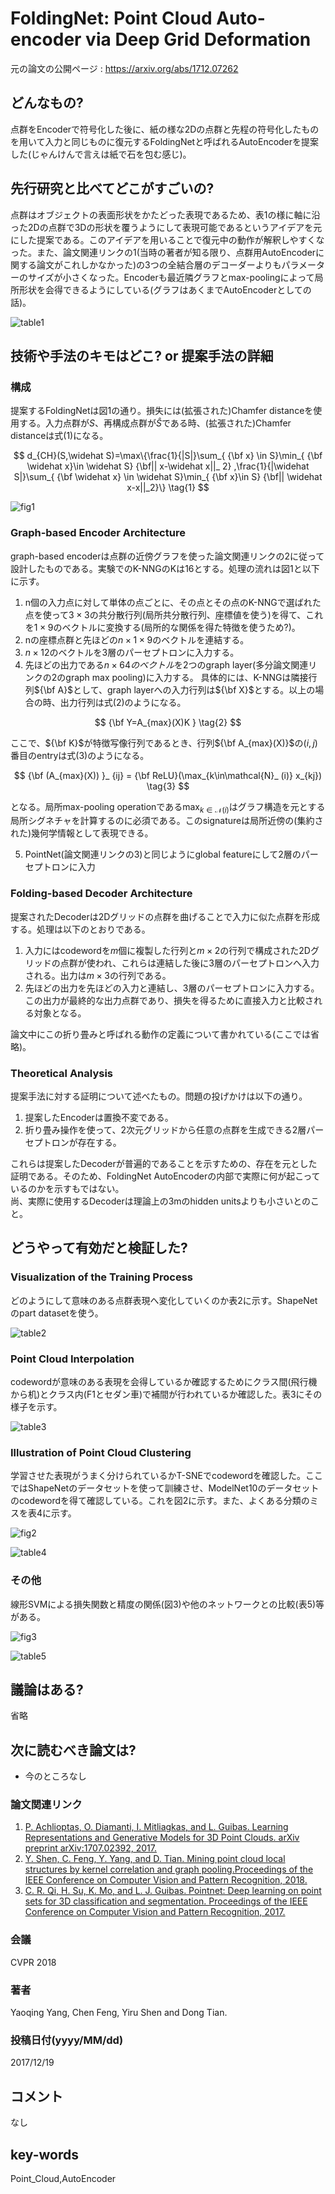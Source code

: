 # FoldingNet: Point Cloud Auto-encoder via Deep Grid Deformation

元の論文の公開ページ : https://arxiv.org/abs/1712.07262

## どんなもの?
点群をEncoderで符号化した後に、紙の様な2Dの点群と先程の符号化したものを用いて入力と同じものに復元するFoldingNetと呼ばれるAutoEncoderを提案した(じゃんけんで言えは紙で石を包む感じ)。

## 先行研究と比べてどこがすごいの?
点群はオブジェクトの表面形状をかたどった表現であるため、表1の様に軸に沿った2Dの点群で3Dの形状を覆うようにして表現可能であるというアイデアを元にした提案である。このアイデアを用いることで復元中の動作が解釈しやすくなった。また、論文関連リンクの1(当時の著者が知る限り、点群用AutoEncoderに関する論文がこれしかなかった)の3つの全結合層のデコーダーよりもパラメーターのサイズが小さくなった。Encoderも最近隣グラフとmax-poolingによって局所形状を会得できるようにしている(グラフはあくまでAutoEncoderとしての話)。

![table1](img/FPCAvDGD/table1.png)

## 技術や手法のキモはどこ? or 提案手法の詳細
### **構成**  
提案するFoldingNetは図1の通り。損失には(拡張された)Chamfer distanceを使用する。入力点群が$S$、再構成点群が$\widehat{S}$である時、(拡張された)Chamfer distanceは式(1)になる。

$$
d_{CH}(S,\widehat S)=\max\{\frac{1}{|S|}\sum_{ {\bf x} 
\in S}\min_{ {\bf \widehat x}\in \widehat S} {\bf|| x-\widehat x||_ 2} 
,\frac{1}{|\widehat S|}\sum_{ {\bf \widehat x} 
\in \widehat S}\min_{ {\bf x}\in S} {\bf|| \widehat x-x||_2}\} \tag{1}
$$

![fig1](img/FPCAvDGD/fig1.png)

### **Graph-based Encoder Architecture**  
graph-based encoderは点群の近傍グラフを使った論文関連リンクの2に従って設計したものである。実験でのK-NNGのKは16とする。処理の流れは図1と以下に示す。
1. n個の入力点に対して単体の点ごとに、その点とその点のK-NNGで選ばれた点を使って$3\times 3$の共分散行列(局所共分散行列、座標値を使う)を得て、これを$1 \times 9$のベクトルに変換する(局所的な関係を得た特徴を使うため?)。
2. nの座標点群と先ほどの$n\times 1 \times 9$のベクトルを連結する。
3. $n\times 12$のベクトルを3層のパーセプトロンに入力する。
4. 先ほどの出力である$n\times 64のベクトル$を2つのgraph layer(多分論文関連リンクの2のgraph max pooling)に入力する。 
  具体的には、K-NNGは隣接行列${\bf A}$として、graph layerへの入力行列は${\bf X}$とする。以上の場合の時、出力行列は式(2)のようになる。

  $$
  {\bf Y=A_{max}(X)K } \tag{2}
  $$

  ここで、${\bf K}$が特徴写像行列であるとき、行列${\bf A_{max}(X)}$の$(i,j)$番目のentryは式(3)のようになる。

  $$
  {\bf (A_{max}(X)) }_ {ij} = {\bf ReLU}(\max_{k\in\mathcal{N}_ (i)} x_{kj}) \tag{3}
  $$

  となる。局所max-pooling operationである$\max_{k\in\mathcal{N}(i)}$はグラフ構造を元とする局所シグネチャを計算するのに必須である。このsignatureは局所近傍の(集約された)幾何学情報として表現できる。

5. PointNet(論文関連リンクの3)と同じようにglobal featureにして2層のパーセプトロンに入力

### **Folding-based Decoder Architecture**
提案されたDecoderは2Dグリッドの点群を曲げることで入力に似た点群を形成する。処理は以下のとおりである。
1. 入力にはcodewordを$m$個に複製した行列と$m\times 2$の行列で構成された2Dグリッドの点群が使われ、これらは連結した後に3層のパーセプトロンへ入力される。出力は$m\times 3$の行列である。
2. 先ほどの出力を先ほどの入力と連結し、3層のパーセプトロンに入力する。この出力が最終的な出力点群であり、損失を得るために直接入力と比較される対象となる。

論文中にこの折り畳みと呼ばれる動作の定義について書かれている(ここでは省略)。

### **Theoretical Analysis**
提案手法に対する証明について述べたもの。問題の投げかけは以下の通り。
1. 提案したEncoderは置換不変である。
2. 折り畳み操作を使って、2次元グリッドから任意の点群を生成できる2層パーセプトロンが存在する。

これらは提案したDecoderが普遍的であることを示すための、存在を元とした証明である。そのため、FoldingNet AutoEncoderの内部で実際に何が起こっているのかを示すもではない。   
尚、実際に使用するDecoderは理論上の3mのhidden unitsよりも小さいとのこと。

## どうやって有効だと検証した?
### **Visualization of the Training Process**
どのようにして意味のある点群表現へ変化していくのか表2に示す。ShapeNetのpart datasetを使う。

![table2](img/FPCAvDGD/table2.png)

### **Point Cloud Interpolation**
codewordが意味のある表現を会得しているか確認するためにクラス間(飛行機から机)とクラス内(F1とセダン車)で補間が行われているか確認した。表3にその様子を示す。

![table3](img/FPCAvDGD/table3.png)

### **Illustration of Point Cloud Clustering**
学習させた表現がうまく分けられているかT-SNEでcodewordを確認した。ここではShapeNetのデータセットを使って訓練させ、ModelNet10のデータセットのcodewordを得て確認している。これを図2に示す。また、よくある分類のミスを表4に示す。

![fig2](img/FPCAvDGD/fig2.png)

![table4](img/FPCAvDGD/table4.png)

### **その他**
線形SVMによる損失関数と精度の関係(図3)や他のネットワークとの比較(表5)等がある。

![fig3](img/FPCAvDGD/fig3.png)

![table5](img/FPCAvDGD/table5.png)

## 議論はある?
省略

## 次に読むべき論文は?
- 今のところなし

### 論文関連リンク
1. [P. Achlioptas, O. Diamanti, I. Mitliagkas, and L. Guibas. Learning Representations and Generative Models for 3D Point Clouds. arXiv preprint arXiv:1707.02392, 2017.](https://arxiv.org/abs/1707.02392)
2. [Y. Shen, C. Feng, Y. Yang, and D. Tian. Mining point cloud local structures by kernel correlation and graph pooling.Proceedings of the IEEE Conference on Computer Vision and Pattern Recognition, 2018.](https://www.merl.com/publications/docs/TR2018-041.pdf)
3. [C. R. Qi, H. Su, K. Mo, and L. J. Guibas. Pointnet: Deep learning on point sets for 3D classification and segmentation. Proceedings of the IEEE Conference on Computer Vision and Pattern Recognition, 2017.](https://arxiv.org/abs/1612.00593)

### 会議
CVPR 2018

### 著者
Yaoqing Yang, Chen Feng, Yiru Shen and Dong Tian.

### 投稿日付(yyyy/MM/dd)
2017/12/19

## コメント
なし

## key-words
Point_Cloud,AutoEncoder